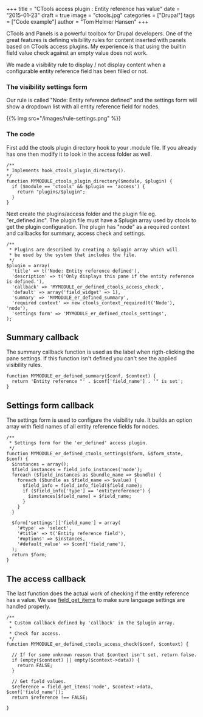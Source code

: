 +++
title = "CTools access plugin : Entity reference has value"
date = "2015-01-23"
draft = true
image = "ctools.jpg"
categories = ["Drupal"]
tags = ["Code example"]
author = "Tom Helmer Hansen"
+++

CTools and Panels is a powerful toolbox for Drupal developers. One of the great features is defining visibility rules for content inserted with panels based on CTools access plugins. My experience is that using the builtin field value check against an empty value does not work.

We made a visibility rule to display / not display content when a configurable entity reference field has been filled or not.

### The visibility settings form
Our rule is called "Node: Entity reference defined" and the settings form will show a dropdown list with all entity reference field for nodes.

{{% img src="/images/rule-settings.png" %}}

### The code
First add the ctools plugin directory hook to your .module file. If you already has one then modify it to look in the access folder as well.

    /**
    * Implements hook_ctools_plugin_directory().
    */
    function MYMODULE_ctools_plugin_directory($module, $plugin) {
      if ($module == 'ctools' && $plugin == 'access') {
        return "plugins/$plugin";
      }
    }

Next create the plugins/access folder and the plugin file eg. "er_defined.inc". The plugin file must have a $plugin array used by ctools to get the plugin configuration. The plugin has "node" as a required context and callbacks for summary, access check and settings.

    /**
     * Plugins are described by creating a $plugin array which will
     * be used by the system that includes the file.
     */
    $plugin = array(
      'title' => t('Node: Entity reference defined'),
      'description' => t('Only displays this pane if the entity reference is defined.'),
      'callback' => 'MYMODULE_er_defined_ctools_access_check',
      'default' => array('field_widget' => 1),
      'summary' => 'MYMODULE_er_defined_summary',
      'required context' => new ctools_context_required(t('Node'), 'node'),
      'settings form' => 'MYMODULE_er_defined_ctools_settings',
    );

## Summary callback
The summary callback function is used as the label when rigth-clicking the pane settings. If this function isn't defined you can't see the applied visibility rules.

    function MYMODULE_er_defined_summary($conf, $context) {
      return 'Entity reference "' . $conf['field_name'] . '" is set';
    }

## Settings form callback
The settings form is used to configure the visibility rule. It builds an option array with field names of all entity reference fields for nodes.

    /**
     * Settings form for the 'er_defined' access plugin.
     */
    function MYMODULE_er_defined_ctools_settings($form, &$form_state, $conf) {
      $instances = array();
      $field_instances = field_info_instances('node');
      foreach ($field_instances as $bundle_name => $bundle) {
        foreach ($bundle as $field_name => $value) {
          $field_info = field_info_field($field_name);
          if ($field_info['type'] == 'entityreference') {
            $instances[$field_name] = $field_name;
          }
        }
      }

      $form['settings']['field_name'] = array(
        '#type' => 'select',
        '#title' => t('Entity reference field'),
        '#options' => $instances,
        '#default_value' => $conf['field_name'],
      );
      return $form;
    }

## The access callback
The last function does the actual work of checking if the entity reference has a value. We use [field_get_items](https://api.drupal.org/api/drupal/modules%21field%21field.module/function/field_get_items/7) to make sure language settings are handled properly.

    /**
     * Custom callback defined by 'callback' in the $plugin array.
     *
     * Check for access.
     */
    function MYMODULE_er_defined_ctools_access_check($conf, $context) {

      // If for some unknown reason that $context isn't set, return false.
      if (empty($context) || empty($context->data)) {
        return FALSE;
      }

      // Get field values.
      $reference = field_get_items('node', $context->data, $conf['field_name']);
      return $reference !== FALSE;

    }



